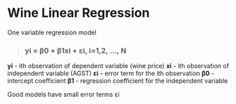 # Wine Linear Regression
One variable regression model

>###			**yi = β0 + β1xi + εi,   i=1,2, …, N**

**yi** - ith observation of dependent variable (wine price)
**xi** - ith observation of independent variable (AGST)
**εi** - error term for the ith observation 
**β0** - intercept coefficient
**β1** - regression coefficient for the independent variable
   
Good models have small error terms εi
